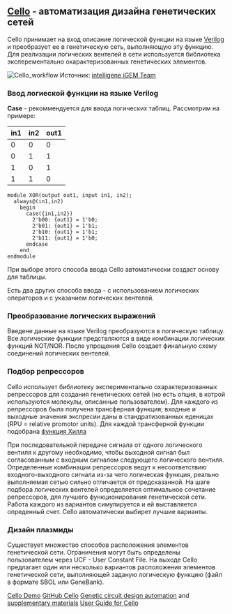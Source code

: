 
## [Cello](http://cellocad.org/index.html) - автоматизация дизайна генетических сетей

Cello принимает на вход описание логической функции на языке [Verilog](https://ru.wikipedia.org/wiki/Verilog) и преобразует ее в генетическую
сеть, выполняющую эту функцию. Для реализации логических вентелей в сети используется библиотека эксперементально охарактеризованных 
генетических элементов. 

![Cello_workflow](https://github.com/a-greshnova/Notes/blob/master/SBWS2018/Cello/Cello_simple.png)
Источник: [intelligene iGEM Team](http://2016.igem.org/Team:EPFL/Software_CELLO)

### Ввод логиеской функции на языке Verilog

**Case** - рекоммендуется для ввода логических таблиц. Рассмотрим на примере:

in1 | in2 | out1
--- | --- | ----
0   | 0   | 0
0   | 1   | 1
1   | 0   | 1
1   | 1   | 0

```
module XOR(output out1, input in1, in2);
  always@(in1,in2)
    begin
      case({in1,in2})
        2'b00: {out1} = 1'b0;
        2'b01: {out1} = 1'b1;
        2'b10: {out1} = 1'b1;
        2'b11: {out1} = 1'b0;
      endcase
    end
endmodule
```

При выборе этого способа ввода Cello автоматически создаст основу для таблицы.

Есть два других способа ввода - с использованием логических операторов и с указанием логических вентелей.

### Преобразование логических выражений

Введене данные на языке Verilog преобразуются в логическую таблицу. Все логические функции предствляются в виде комбинации логических функций NOT/NOR. После упрощения Cello создает финальную схему соединений логических вентелей.

### Подбор репрессоров

Cello использует библиотеку экспериментально охарактеризованных репрессоров для создания генетических сетей (но есть опция, в котрой используются молекулы, описанные пользователем). Для каждого из репрессоров была получена трансферная функция; входные и выходные значения экспресии даны в стандратизованных еденицах (RPU = relative promotor units). Для каждой трансферной функции подобрана [функция Хилла](https://en.wikipedia.org/wiki/Hill_equation_(biochemistry))  

При последовательной передаче сигнала от одного логического вентиля к другому необходимо, чтобы выходной сигнал был согласованным с входным сигналом следующего логического вентиля. Определенные комбинации репрессоров ведут к несоответствию входного-выходного сигнала из-за чего логическая функция, реально выполняемая сетью сильно отличается от предсказанной. На шаге подбора логических вентелей определяется оптимальное сочетание репрессоров, для лучшего функционирования генетической сети. Работа каждого из вариантов симулируется и ей выставляется опреденный счет. Cello автоматически выбирет лучшие варианты. 

### Дизайн плазмиды

Существует множество способов расположения элементов генетической сети. Ограничения могут быть определены пользователем через UCF - User Constant File. На выходе Cello предлагает один или несколько вариантов расположения элементов генетической сети, выполняющей заданую логическую функцию (файл в формате SBOL или GeneBank).

[Cello Demo](https://www.youtube.com/watch?v=SLn_SkL7vkQ)
[GitHub Cello](https://github.com/CIDARLAB/cello/tree/master)
[Genetic circuit design automation](http://science.sciencemag.org/content/352/6281/aac7341) and [supplementary materials](http://cellocad.org/suppinfo.html)
[User Guide for Cello](http://cellocad.org/usingcello.html)

